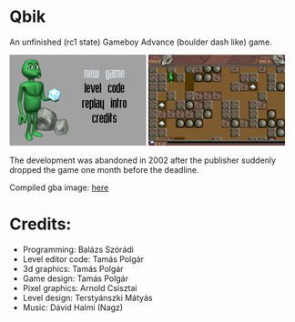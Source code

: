 # Qbik
An unfinished (rc1 state) Gameboy Advance (boulder dash like) game.

![Game main menu](https://github.com/Szoradi/qbik/blob/master/graphics/mainmenu.gif) ![Gameplay](https://github.com/Szoradi/qbik/blob/master/screenshot.png)

The development was abandoned in 2002 after the publisher suddenly dropped the game one month before the deadline.

Compiled gba image: [here](https://github.com/Szoradi/qbik/blob/master/BoulderDash.gba)

# Credits:
* Programming:        Balázs Szórádi
* Level editor code:  Tamás Polgár
* 3d graphics:        Tamás Polgár
* Game design:        Tamás Polgár
* Pixel graphics:     Arnold Csisztai
* Level design:       Terstyánszki Mátyás
* Music:              Dávid Halmi (Nagz)

